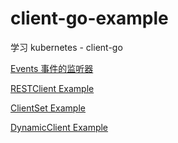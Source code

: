 # client-go-example
学习 kubernetes - client-go

[Events 事件的监听器](https://github.com/Nailcui/client-go-example/tree/master/event-listener)

[RESTClient Example](https://github.com/Nailcui/client-go-example/tree/master/rest-client)

[ClientSet Example](https://github.com/Nailcui/client-go-example/tree/master/client-set)

[DynamicClient Example](https://github.com/Nailcui/client-go-example/tree/master/dynamic-client)
